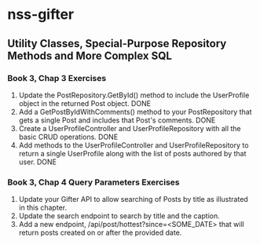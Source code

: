 # nss-gifter
## Utility Classes, Special-Purpose Repository Methods and More Complex SQL
### Book 3, Chap 3 Exercises
1. Update the PostRepository.GetById() method to include the UserProfile object in the returned Post object. DONE
2. Add a GetPostByIdWithComments() method to your PostRepository that gets a single Post and includes that Post's comments.  DONE
3. Create a UserProfileController and UserProfileRepository with all the basic CRUD operations. DONE
4. Add methods to the UserProfileController and UserProfileRepository to return a single UserProfile along with the list of posts authored by that user. DONE
### Book 3, Chap 4 Query Parameters Exercises
1. Update your Gifter API to allow searching of Posts by title as illustrated in this chapter.
2. Update the search endpoint to search by title and the caption.
3. Add a new endpoint, /api/post/hottest?since=<SOME_DATE> that will return posts created on or after the provided date.
